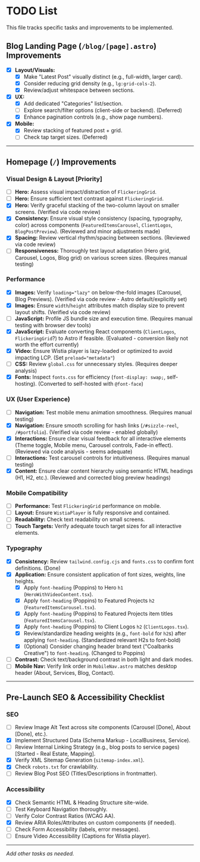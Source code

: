 # TODO List

This file tracks specific tasks and improvements to be implemented.

## Blog Landing Page (`/blog/[page].astro`) Improvements

- [x] **Layout/Visuals:**
    - [x] Make "Latest Post" visually distinct (e.g., full-width, larger card).
    - [x] Consider reducing grid density (e.g., `lg:grid-cols-2`).
    - [x] Review/adjust whitespace between sections.
- [x] **UX:**
    - [x] Add dedicated "Categories" list/section.
    - [ ] Explore search/filter options (client-side or backend). (Deferred)
    - [x] Enhance pagination controls (e.g., show page numbers).
- [x] **Mobile:**
    - [x] Review stacking of featured post + grid.
    - [ ] Check tap target sizes. (Deferred)

---

## Homepage (`/`) Improvements

### Visual Design & Layout [Priority]
- [ ] **Hero:** Assess visual impact/distraction of `FlickeringGrid`.
- [ ] **Hero:** Ensure sufficient text contrast against `FlickeringGrid`.
- [x] **Hero:** Verify graceful stacking of the two-column layout on smaller screens. (Verified via code review)
- [x] **Consistency:** Ensure visual style consistency (spacing, typography, color) across components (`FeaturedItemsCarousel`, `ClientLogos`, `BlogPostPreview`). (Reviewed and minor adjustments made)
- [x] **Spacing:** Review vertical rhythm/spacing between sections. (Reviewed via code review)
- [ ] **Responsiveness:** Thoroughly test layout adaptation (Hero grid, Carousel, Logos, Blog grid) on various screen sizes. (Requires manual testing)

### Performance
- [x] **Images:** Verify `loading="lazy"` on below-the-fold images (Carousel, Blog Previews). (Verified via code review - Astro default/explicitly set)
- [x] **Images:** Ensure `width`/`height` attributes match display size to prevent layout shifts. (Verified via code review)
- [ ] **JavaScript:** Profile JS bundle size and execution time. (Requires manual testing with browser dev tools)
- [x] **JavaScript:** Evaluate converting React components (`ClientLogos`, `FlickeringGrid`?) to Astro if feasible. (Evaluated - conversion likely not worth the effort currently)
- [x] **Video:** Ensure Wistia player is lazy-loaded or optimized to avoid impacting LCP. (Set `preload="metadata"`)
- [ ] **CSS:** Review `global.css` for unnecessary styles. (Requires deeper analysis)
- [x] **Fonts:** Inspect `fonts.css` for efficiency (`font-display: swap;`, self-hosting). (Converted to self-hosted with `@font-face`)

### UX (User Experience)
- [ ] **Navigation:** Test mobile menu animation smoothness. (Requires manual testing)
- [x] **Navigation:** Ensure smooth scrolling for hash links (`/#sizzle-reel`, `/#portfolio`). (Verified via code review - enabled globally)
- [x] **Interactions:** Ensure clear visual feedback for all interactive elements (Theme toggle, Mobile menu, Carousel controls, Fade-in effect). (Reviewed via code analysis - seems adequate)
- [ ] **Interactions:** Test carousel controls for intuitiveness. (Requires manual testing)
- [x] **Content:** Ensure clear content hierarchy using semantic HTML headings (H1, H2, etc.). (Reviewed and corrected blog preview headings)

### Mobile Compatibility
- [ ] **Performance:** Test `FlickeringGrid` performance on mobile.
- [ ] **Layout:** Ensure `WistiaPlayer` is fully responsive and contained.
- [ ] **Readability:** Check text readability on small screens.
- [ ] **Touch Targets:** Verify adequate touch target sizes for all interactive elements.

### Typography
- [x] **Consistency:** Review `tailwind.config.cjs` and `fonts.css` to confirm font definitions. (Done)
- [x] **Application:** Ensure consistent application of font sizes, weights, line heights.
    - [x] Apply `font-heading` (Poppins) to Hero `h1` (`HeroWithVideoContent.tsx`).
    - [x] Apply `font-heading` (Poppins) to Featured Projects `h2` (`FeaturedItemsCarousel.tsx`).
    - [x] Apply `font-heading` (Poppins) to Featured Projects item titles (`FeaturedItemsCarousel.tsx`).
    - [x] Apply `font-heading` (Poppins) to Client Logos `h2` (`ClientLogos.tsx`).
    - [x] Review/standardize heading weights (e.g., `font-bold` for `h2`s) after applying `font-heading`. (Standardized relevant H2s to font-bold)
    - [x] (Optional) Consider changing header brand text ("Coalbanks Creative") to `font-heading`. (Changed to Poppins)
- [ ] **Contrast:** Check text/background contrast in both light and dark modes.
- [ ] **Mobile Nav:** Verify link order in `MobileNav.astro` matches desktop header (About, Services, Blog, Contact).

---

## Pre-Launch SEO & Accessibility Checklist

### SEO
- [ ] Review Image Alt Text across site components (Carousel [Done], About [Done], etc.).
- [x] Implement Structured Data (Schema Markup - LocalBusiness, Service).
- [ ] Review Internal Linking Strategy (e.g., blog posts to service pages) [Started - Real Estate, Mapping].
- [x] Verify XML Sitemap Generation (`sitemap-index.xml`).
- [x] Check `robots.txt` for crawlability.
- [ ] Review Blog Post SEO (Titles/Descriptions in frontmatter).

### Accessibility
- [x] Check Semantic HTML & Heading Structure site-wide.
- [ ] Test Keyboard Navigation thoroughly.
- [ ] Verify Color Contrast Ratios (WCAG AA).
- [x] Review ARIA Roles/Attributes on custom components (if needed).
- [ ] Check Form Accessibility (labels, error messages).
- [ ] Ensure Video Accessibility (Captions for Wistia player).

---
*Add other tasks as needed.*

